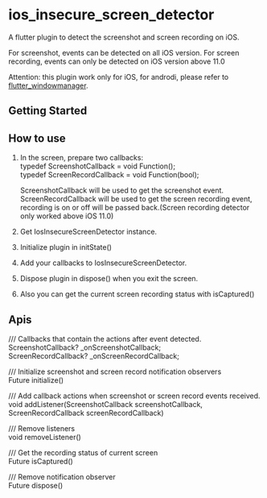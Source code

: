 # ios_insecure_screen_detector

A flutter plugin to detect the screenshot and screen recording on iOS.

For screenshot, events can be detected on all iOS version.
For screen recording, events can only be detected on iOS version above 11.0

Attention: this plugin work only for iOS, for androdi, please refer to [flutter_windowmanager](https://pub.dev/packages/flutter_windowmanager).

## Getting Started

## How to use

  1. In the screen, prepare two callbacks:
     <br/>typedef ScreenshotCallback = void Function();<br/>
     typedef ScreenRecordCallback = void Function(bool);
    
     ScreenshotCallback will be used to get the screenshot event.
     ScreenRecordCallback will be used to get the screen recording event, recording is on or off will be passed back.(Screen recording detector only worked above iOS 11.0)
  2. Get IosInsecureScreenDetector instance.
  3. Initialize plugin in initState()
  4. Add your callbacks to IosInsecureScreenDetector.
  5. Dispose plugin in dispose() when you exit the screen.
  6. Also you can get the current screen recording status with isCaptured()

## Apis
  /// Callbacks that contain the actions after event detected.
  <br/>ScreenshotCallback? _onScreenshotCallback;<br/>
  ScreenRecordCallback? _onScreenRecordCallback;

  /// Initialize screenshot and screen record notification observers
  <br/>Future<void> initialize()<br/>

  /// Add callback actions when screenshot or screen record events received.
  <br/>void addListener(ScreenshotCallback screenshotCallback, ScreenRecordCallback screenRecordCallback)<br/>

  /// Remove listeners
  <br/>void removeListener()<br/>

  /// Get the recording status of current screen
  <br/>Future<bool> isCaptured()<br/>

  /// Remove notification observer
  <br/>Future<void> dispose()<br/>

